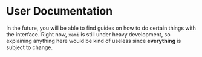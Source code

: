 # User Documentation

In the future, you will be able to find guides on how to do certain things with the interface.
Right now, `xami` is still under heavy development, so explaining anything here would be kind of useless since **everything** is subject to change.